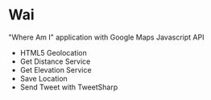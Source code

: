 # Wai
"Where Am I" application with Google Maps Javascript API
<ul>
  <li>HTML5 Geolocation</li>
  <li>Get Distance Service</li>
  <li>Get Elevation Service</li>
  <li>Save Location</li> 
  <li>Send Tweet with TweetSharp</li> 
</ul>

